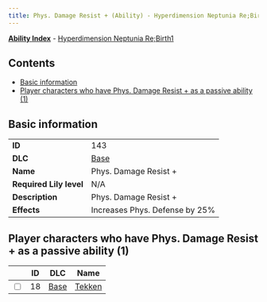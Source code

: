 ```yaml
---
title: Phys. Damage Resist + (Ability) - Hyperdimension Neptunia Re;Birth1
---
```


[**Ability Index**](/neptunia/rb1/ability/index.html) - [Hyperdimension Neptunia Re;Birth1](/neptunia/rb1)

## Contents

- [Basic information](#basic-information)
- [Player characters who have Phys. Damage Resist + as a passive ability (1)](#player-characters-who-have-phys-damage-resist-as-a-passive-ability-1)

## Basic information

|   |   |
| -- | -- |
| **ID** | 143 |
| **DLC** | [Base](/neptunia/rb1/dlc/1-base.html) |
| **Name** | Phys. Damage Resist + |
| **Required Lily level** | N/A |
| **Description** | Phys. Damage Resist + |
| **Effects** | Increases Phys. Defense by 25% |


## Player characters who have Phys. Damage Resist + as a passive ability (1)

|    | ID | DLC | Name |
| -- | -- | --- | ---- |
| <input type="checkbox" id="rb1-player-1-18" class="trackbox" /> | 18 | [Base](/neptunia/rb1/dlc/1-base.html) | [Tekken](/neptunia/rb1/player/1-18-tekken.html) |
